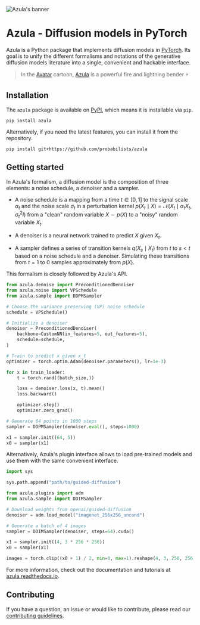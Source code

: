 ![Azula's banner](https://raw.githubusercontent.com/probabilists/azula/master/docs/images/banner.svg)

# Azula - Diffusion models in PyTorch

Azula is a Python package that implements diffusion models in [PyTorch](https://pytorch.org). Its goal is to unify the different formalisms and notations of the generative diffusion models literature into a single, convenient and hackable interface.

> In the [Avatar](https://wikipedia.org/wiki/Avatar:_The_Last_Airbender) cartoon, [Azula](https://wikipedia.org/wiki/Azula) is a powerful fire and lightning bender ⚡️

## Installation

The `azula` package is available on [PyPI](https://pypi.org/project/azula), which means it is installable via `pip`.

```
pip install azula
```

Alternatively, if you need the latest features, you can install it from the repository.

```
pip install git+https://github.com/probabilists/azula
```

## Getting started

In Azula's formalism, a diffusion model is the composition of three elements: a noise schedule, a denoiser and a sampler.

* A noise schedule is a mapping from a time $t \in [0, 1]$ to the signal scale $\alpha_t$ and the noise scale $\sigma_t$ in a perturbation kernel $p(X_t \mid X) = \mathcal{N}(X_t \mid \alpha_t X_t, \sigma_t^2 I)$ from a "clean" random variable $X \sim p(X)$ to a "noisy" random variable $X_t$.

* A denoiser is a neural network trained to predict $X$ given $X_t$.

* A sampler defines a series of transition kernels $q(X_s \mid X_t)$ from $t$ to $s < t$ based on a noise schedule and a denoiser. Simulating these transitions from $t = 1$ to $0$ samples approximately from $p(X)$.

This formalism is closely followed by Azula's API.

```python
from azula.denoise import PreconditionedDenoiser
from azula.noise import VPSchedule
from azula.sample import DDPMSampler

# Choose the variance preserving (VP) noise schedule
schedule = VPSchedule()

# Initialize a denoiser
denoiser = PreconditionedDenoiser(
    backbone=CustomNN(in_features=5, out_features=5),
    schedule=schedule,
)

# Train to predict x given x_t
optimizer = torch.optim.Adam(denoiser.parameters(), lr=1e-3)

for x in train_loader:
    t = torch.rand((batch_size,))

    loss = denoiser.loss(x, t).mean()
    loss.backward()

    optimizer.step()
    optimizer.zero_grad()

# Generate 64 points in 1000 steps
sampler = DDPMSampler(denoiser.eval(), steps=1000)

x1 = sampler.init((64, 5))
x0 = sampler(x1)
```

Alternatively, Azula's plugin interface allows to load pre-trained models and use them with the same convenient interface.

```python
import sys

sys.path.append("path/to/guided-diffusion")

from azula.plugins import adm
from azula.sample import DDIMSampler

# Download weights from openai/guided-diffusion
denoiser = adm.load_model("imagenet_256x256_uncond")

# Generate a batch of 4 images
sampler = DDIMSampler(denoiser, steps=64).cuda()

x1 = sampler.init((4, 3 * 256 * 256))
x0 = sampler(x1)

images = torch.clip((x0 + 1) / 2, min=0, max=1).reshape(4, 3, 256, 256)
```

For more information, check out the documentation and tutorials at [azula.readthedocs.io](https://azula.readthedocs.io).

## Contributing

If you have a question, an issue or would like to contribute, please read our [contributing guidelines](https://github.com/probabilists/azula/blob/master/CONTRIBUTING.md).
